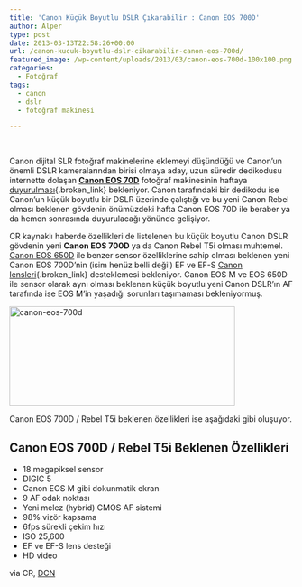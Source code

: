 ```yaml
---
title: 'Canon Küçük Boyutlu DSLR Çıkarabilir : Canon EOS 700D'
author: Alper
type: post
date: 2013-03-13T22:58:26+00:00
url: /canon-kucuk-boyutlu-dslr-cikarabilir-canon-eos-700d/
featured_image: /wp-content/uploads/2013/03/canon-eos-700d-100x100.png
categories:
  - Fotoğraf
tags:
  - canon
  - dslr
  - fotoğraf makinesi

---
```

&nbsp;

Canon dijital SLR fotoğraf makinelerine eklemeyi düşündüğü ve Canon’un önemli DSLR kameralarından birisi olmaya aday, uzun süredir dedikodusu internette dolaşan [**Canon EOS 70D**][1] fotoğraf makinesinin haftaya [duyurulması][2]{.broken_link} bekleniyor. Canon tarafındaki bir dedikodu ise Canon&#8217;un küçük boyutlu bir DSLR üzerinde çalıştığı ve bu yeni Canon Rebel olması beklenen gövdenin önümüzdeki hafta Canon EOS 70D ile beraber ya da hemen sonrasında duyurulacağı yönünde gelişiyor.

CR kaynaklı haberde özellikleri de listelenen bu küçük boyutlu Canon DSLR gövdenin yeni **Canon EOS 700D** ya da Canon Rebel T5i olması muhtemel. [Canon EOS 650D][3] ile benzer sensor özelliklerine sahip olması beklenen yeni Canon EOS 700D&#8217;nin (isim henüz belli değil) EF ve EF-S [Canon lensleri][4]{.broken_link} desteklemesi bekleniyor. Canon EOS M ve EOS 650D ile sensor olarak aynı olması beklenen küçük boyutlu yeni Canon DSLR&#8217;ın AF tarafında ise EOS M&#8217;in yaşadığı sorunları taşımaması bekleniyormuş.

<img class="size-full wp-image-13283 aligncenter" alt="canon-eos-700d" src="https://www.murekkep.org/wp-content/uploads/2013/03/canon-eos-700d.png" width="400" height="177" srcset="https://www.murekkep.org/wp-content/uploads/2013/03/canon-eos-700d.png 400w, https://www.murekkep.org/wp-content/uploads/2013/03/canon-eos-700d-50x22.png 50w, https://www.murekkep.org/wp-content/uploads/2013/03/canon-eos-700d-125x55.png 125w, https://www.murekkep.org/wp-content/uploads/2013/03/canon-eos-700d-300x132.png 300w" sizes="(max-width: 400px) 100vw, 400px" /> 

Canon EOS 700D / Rebel T5i beklenen özellikleri ise aşağıdaki gibi oluşuyor.

## Canon EOS 700D / Rebel T5i Beklenen Özellikleri

  * 18 megapiksel sensor
  * DIGIC 5
  * Canon EOS M gibi dokunmatik ekran
  * 9 AF odak noktası
  * Yeni melez (hybrid) CMOS AF sistemi
  * 98% vizör kapsama
  * 6fps sürekli çekim hızı
  * ISO 25,600
  * EF ve EF-S lens desteği
  * HD video

via CR, <a title="Canon EOS 700D / Rebel T5i Rumored Specifications" href="https://www.dailycameranews.com/2013/03/canon-eos-700d-rebel-t5i-rumored-specifications/" rel="external dofollow">DCN</a>

 [1]: https://www.murekkep.org/kamera/canon/eos-70d "canon eos 70d"
 [2]: https://www.murekkep.org/canon-eos-70d-cikis-tarihi-mart-sonu-olabilir-12298 "canon eos 70d çıkış tarihi"
 [3]: https://www.murekkep.org/kamera/canon/eos-650d "canon eos 650d"
 [4]: https://www.murekkep.org/canonun-en-iyi-5-lensi-en-populer-canon-objektifler-11427 "canon lensler"
